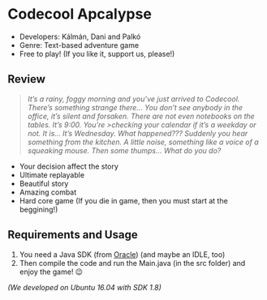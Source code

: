 # Codecool Apcalypse

* Developers: Kálmán, Dani and Palkó
* Genre: Text-based adventure game
* Free to play! (If you like it, support us, please!)

## Review

>*It’s a rainy, foggy morning and you’ve just arrived to Codecool. There’s something strange there…
>You don’t see anybody in the office, it’s silent and forsaken. There are not even notebooks on the tables. It’s 9:00. You’re >checking your calendar if it’s a weekday or not. It is… It’s Wednesday.
>What happened???
>Suddenly you hear something from the kitchen. A little noise, something like a voice of a squeaking  mouse. Then some thumps…
>What do you do?*

* Your decision affect the story
* Ultimate replayable
* Beautiful story
* Amazing combat
* Hard core game (If you die in game, then you must start at the beggining!)

## Requirements and Usage
1. You need a Java SDK (from [Oracle](https://www.oracle.com)) (and maybe an IDLE, too)
2. Then compile the code and run the Main.java (in the src folder) and enjoy the game! :wink:

_(We developed on Ubuntu 16.04 with SDK 1.8)_
